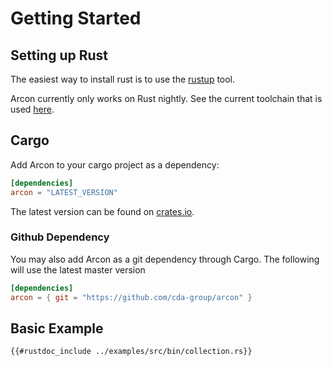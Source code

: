 # Getting Started

## Setting up Rust

The easiest way to install rust is to use the [rustup](https://rustup.rs/) tool.

Arcon currently only works on Rust nightly. See the current toolchain that is used [here](https://github.com/cda-group/arcon/blob/master/rust-toolchain).

## Cargo

Add Arcon to your cargo project as a dependency:

```toml
[dependencies]
arcon = "LATEST_VERSION"
```
The latest version can be found on [crates.io](https://crates.io/crates/arcon).

### Github Dependency

You may also add Arcon as a git dependency through Cargo. The following will use the latest master version

```toml
[dependencies]
arcon = { git = "https://github.com/cda-group/arcon" }
```

## Basic Example

```rust,edition2018,no_run,noplaypen
{{#rustdoc_include ../examples/src/bin/collection.rs}}
```
